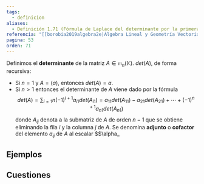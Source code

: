 ```yaml
---
tags:
  - definicion
aliases:
  - Definición 1.71 (Fórmula de Laplace del determinante por la primera columna)
referencia: "[[borobia2019algebra2e|Álgebra Lineal y Geometría Vectorial (2a ed)]]"
pagina: 53
orden: 71
---
```

Definimos el **determinante** de la matriz $A \in \mathfrak{m}_n(\mathbb{K})$. $det(A)$, de forma recursiva:
- Si $n=1$ y $A=(a)$, entonces $det(A) = a$.
- Si $n>1$ entonces el determinante de $A$ viene dado por la fórmula $$det(A) = \sum_{i=1}{n} (-1)^{i+1}a_{i1}det(A_{i1}) = a_{11}det(A_{11})-a_{21}det(A_{21})+\cdots+(-1)^{n+1}a_{n1}det(A_{n1})$$ donde $A_{ij}$ denota a la submatriz de $A$ de orden $n-1$ que se obtiene eliminando la fila $i$ y la columna $j$ de $A$.
Se denomina **adjunto** o **cofactor** del elemento $a_{ij}$ de $A$ al escalar $$\alpha_

## Ejemplos

## Cuestiones
